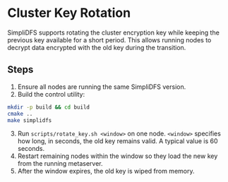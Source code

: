 # Cluster Key Rotation

SimpliDFS supports rotating the cluster encryption key while keeping the previous
key available for a short period. This allows running nodes to decrypt data
encrypted with the old key during the transition.

## Steps

1. Ensure all nodes are running the same SimpliDFS version.
2. Build the control utility:

```bash
mkdir -p build && cd build
cmake ..
make simplidfs
```

3. Run `scripts/rotate_key.sh <window>` on one node. `<window>` specifies how
   long, in seconds, the old key remains valid. A typical value is 60 seconds.
4. Restart remaining nodes within the window so they load the new key from the
   running metaserver.
5. After the window expires, the old key is wiped from memory.

